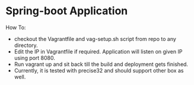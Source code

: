 # Spring-boot Application

How To:

 * checkout the Vagrantfile and vag-setup.sh script from repo to any directory.
 * Edit the IP in Vagrantfile if required. Application will listen on given IP using port 8080. 
 * Run vagrant up and sit back till the build and deployment gets finished.
 * Currently, it is tested with precise32 and should support other box as well.


